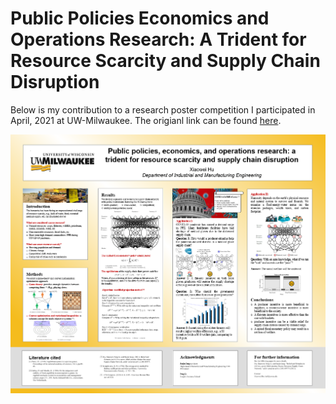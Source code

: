 # Public Policies Economics and Operations Research: A Trident for Resource Scarcity and Supply Chain Disruption

Below is my contribution to a research poster competition I participated in April, 2021 at UW-Milwaukee. The origianl link can be found [here](http://poster.cae.uwm.edu/poster/sites/default/files/webform/submit_poster/887/poster2021-hu-xiaowei.pdf). 

<img src="images/XHposter.png">
